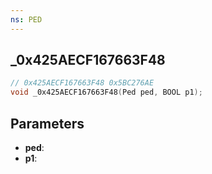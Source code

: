 ```yaml
---
ns: PED
---
```

## _0x425AECF167663F48

```c
// 0x425AECF167663F48 0x5BC276AE
void _0x425AECF167663F48(Ped ped, BOOL p1);
```


## Parameters
* **ped**: 
* **p1**: 

